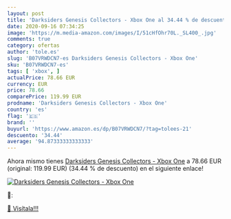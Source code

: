 ```yaml
---
layout: post
title: 'Darksiders Genesis Collectors - Xbox One al 34.44 % de descuento'
date: 2020-09-16 07:34:25
image: 'https://m.media-amazon.com/images/I/51cHfOhr70L._SL400_.jpg'
comments: true
category: ofertas
author: 'tole.es'
slug: 'B07VRWDCN7-es Darksiders Genesis Collectors - Xbox One'
sku: 'B07VRWDCN7-es'
tags: [ 'xbox', ]
actualPrice: 78.66 EUR
currency: EUR
price: 78.66
comparePrice: 119.99 EUR
prodname: 'Darksiders Genesis Collectors - Xbox One'
country: 'es'
flag: '🇪🇸'
brand: ''
buyurl: 'https://www.amazon.es/dp/B07VRWDCN7/?tag=tolees-21'
descuento: '34.44'
average: '94.87333333333333'
---
```


Ahora mismo tienes [Darksiders Genesis Collectors - Xbox One](https://www.amazon.es/dp/B07VRWDCN7/?tag=tolees-21) a 78.66 EUR (original: 119.99 EUR) (34.44 %  de descuento) en el siguiente enlace!

[![Darksiders Genesis Collectors - Xbox One](https://m.media-amazon.com/images/I/51cHfOhr70L._SL400_.jpg)](https://www.amazon.es/dp/B07VRWDCN7/?tag=tolees-21)

🔎:


[🛒 Visítala!!!](https://www.amazon.es/dp/B07VRWDCN7/?tag=tolees-21)
